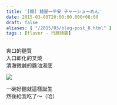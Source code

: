 ```yaml
---
title: '[麵] 麺屋一平安 チャーシューめん'
date: 2015-03-08T20:00:00.000+08:00
draft: false
aliases: [ "/2015/03/blog-post_8.html" ]
tags : [flavor - 行膳積腹]
---
```


爽口的麵質  
入口即化的叉燒  
清澈微鹹的醬油湯底  

![](/images/ippeian.jpg)

一碗好麵就這樣誕生  
然後給我吃了～（哈）
